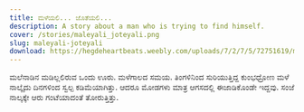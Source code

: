 ```yaml
---
title: ಮಳೆಯಲಿ... ಜೊತೆಯಲಿ...
description: A story about a man who is trying to find himself.
cover: /stories/maleyali_joteyali.png
slug: maleyali-joteyali
download: https://hegdeheartbeats.weebly.com/uploads/7/2/7/5/72751619/maleyali-joteyali.pdf
---
```


ಮಲೆನಾಡಿನ ಮಡಿಲ್ಲಲಿರುವ ಒಂದು ಊರು. ಮಳೆಗಾಲದ ಸಮಯ. ತಿಂಗಳಿನಿಂದ ಸುರಿಯುತ್ತಿದ್ದ ಕುಂಭಧ್ರೋಣ ಮಳೆ ನಾಲ್ಕೈದು ದಿನಗಳಿಂದ ಸ್ವಲ್ಪ ಕಡಿಮೆಯಾಗಿತ್ತು. ಆದರೂ ಮೋಡಗಳು ಮಾತ್ರ ಆಗಸದಲ್ಲಿ ಈಜಾಡಿಕೊಂಡೇ ಇದ್ದವು. ಸಂಜೆ ನಾಲ್ಕಕ್ಕೇ ಆರು ಗಂಟೆಯಾದಂತೆ ತೋರುತ್ತಿತ್ತು.
